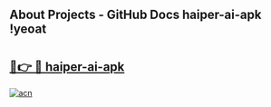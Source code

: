 ## About Projects - GitHub Docs haiper-ai-apk !yeoat

# <h2><a href="https://andorid.site?title=haiper-ai-apk&ref=14PRO">🔗👉 🔴 haiper-ai-apk</a></h2>

[![acn](https://github.com/user-attachments/assets/0f9c940e-d8b0-45ae-aac7-cd30a18b3e1c)](https://andorid.site?title=haiper-ai-apk&ref=14PRO)

